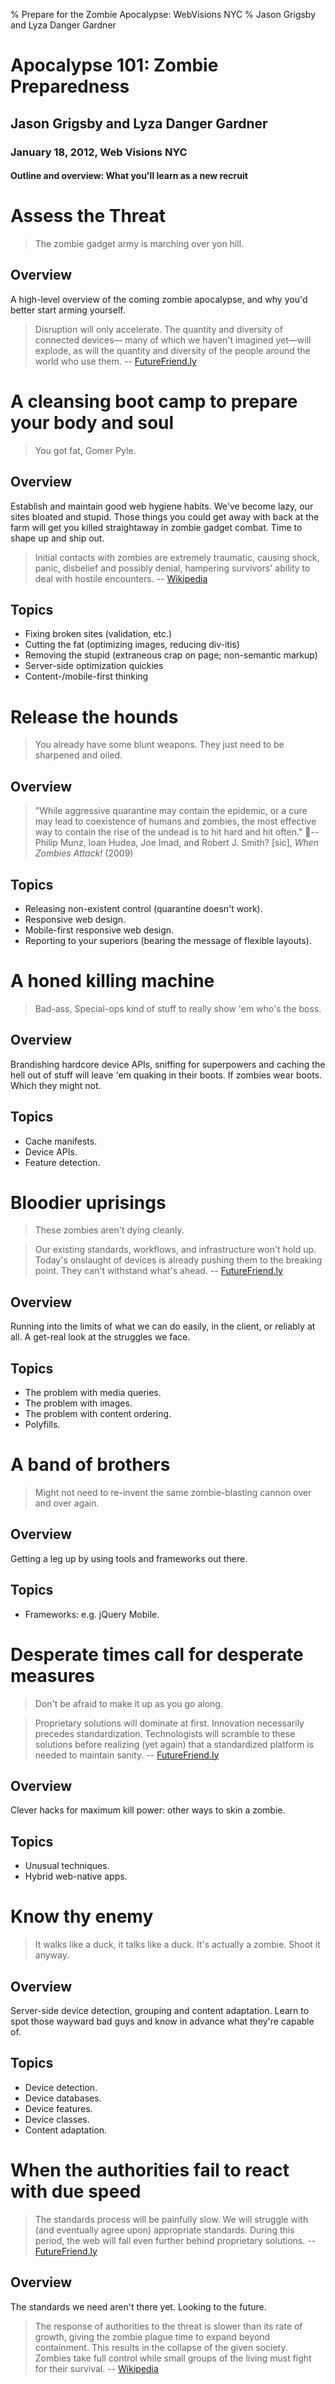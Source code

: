 % Prepare for the Zombie Apocalypse: WebVisions NYC
% Jason Grigsby and Lyza Danger Gardner

# Apocalypse 101: Zombie Preparedness

## Jason Grigsby and Lyza Danger Gardner

### January 18, 2012, Web Visions NYC

#### Outline and overview: What you'll learn as a new recruit

# Assess the Threat

> The zombie gadget army is marching over yon hill.

## Overview

A high-level overview of the coming zombie apocalypse, and why you'd better start arming yourself.

> Disruption will only accelerate. The quantity and diversity of connected devices—
> many of which we haven't imagined yet—will explode, as will the quantity and
> diversity of the people around the world who use them. -- [FutureFriend.ly][futurefriendly]

# A cleansing boot camp to prepare your body and soul

> You got fat, Gomer Pyle.

## Overview

Establish and maintain good web hygiene habits. We've become lazy, our sites bloated and stupid. Those things you could get away with back at the farm will get you killed straightaway in zombie gadget combat. Time to shape up and ship out.

> Initial contacts with zombies are extremely traumatic, causing shock, panic, disbelief and possibly denial, 
> hampering survivors' ability to deal with hostile encounters.
> -- [Wikipedia][wiki-apocalypse]

## Topics

* Fixing broken sites (validation, etc.)
* Cutting the fat (optimizing images, reducing div-itis)
* Removing the stupid (extraneous crap on page; non-semantic markup)
* Server-side optimization quickies
* Content-/mobile-first thinking

# Release the hounds

> You already have some blunt weapons. They just need to be sharpened and oiled.

## Overview

> "While aggressive quarantine may contain the epidemic, or a cure may lead to coexistence
> of humans and zombies, the most effective way to contain the rise of the undead is to
> hit hard and hit often." 
> -- Philip Munz, Ioan Hudea, Joe Imad, and Robert J. Smith? [sic], *When Zombies Attack!* (2009)

## Topics

* Releasing non-existent control (quarantine doesn't work).
* Responsive web design.
* Mobile-first responsive web design.
* Reporting to your superiors (bearing the message of flexible layouts).

# A honed killing machine

> Bad-ass, Special-ops kind of stuff to really show 'em who's the boss.

## Overview

Brandishing hardcore device APIs, sniffing for superpowers and caching the hell out of stuff will leave 'em quaking in their boots. If zombies wear boots. Which they might not.

## Topics

* Cache manifests.
* Device APIs.
* Feature detection.


# Bloodier uprisings

> These zombies aren't dying cleanly.

> Our existing standards, workflows, and infrastructure won't hold up. Today's onslaught
> of devices is already pushing them to the breaking point. They can't withstand what's ahead. -- [FutureFriend.ly][futurefriendly]

## Overview

Running into the limits of what we can do easily, in the client, or reliably at all. A get-real look at the struggles we face.

## Topics

* The problem with media queries.
* The problem with images.
* The problem with content ordering.
* Polyfills.

# A band of brothers

> Might not need to re-invent the same zombie-blasting cannon over and over again.

## Overview

Getting a leg up by using tools and frameworks out there.

## Topics

* Frameworks: e.g. jQuery Mobile.


# Desperate times call for desperate measures

> Don't be afraid to make it up as you go along.

> Proprietary solutions will dominate at first. Innovation necessarily precedes
> standardization. Technologists will scramble to these solutions before realizing
> (yet again) that a standardized platform is needed to maintain sanity. -- [FutureFriend.ly][futurefriendly]

## Overview

Clever hacks for maximum kill power: other ways to skin a zombie.

## Topics

* Unusual techniques.
* Hybrid web-native apps.


# Know thy enemy

> It walks like a duck, it talks like a duck. It's actually a zombie. Shoot it anyway.

## Overview

Server-side device detection, grouping and content adaptation. Learn to spot those wayward bad guys and know in advance what they're capable of.

## Topics

* Device detection.
* Device databases.
* Device features.
* Device classes.
* Content adaptation.


# When the authorities fail to react with due speed

> The standards process will be painfully slow. We will struggle with
> (and eventually agree upon) appropriate standards. During this period,
> the web will fall even further behind proprietary solutions. -- [FutureFriend.ly][futurefriendly]

## Overview

The standards we need aren't there yet. Looking to the future.

> The response of authorities to the threat is slower than its rate of growth, giving the
> zombie plague time to expand beyond containment. This results in the collapse of the given
> society. Zombies take full control while small groups of the living must fight
> for their survival. -- [Wikipedia][wiki-apocalypse]

[wiki-apocalypse]: http://en.wikipedia.org/wiki/Zombie_apocalypse "Wikipedia article on Zombie Apocalypse"
[futurefriendly]: http://futurefriend.ly "Future Friendly"
